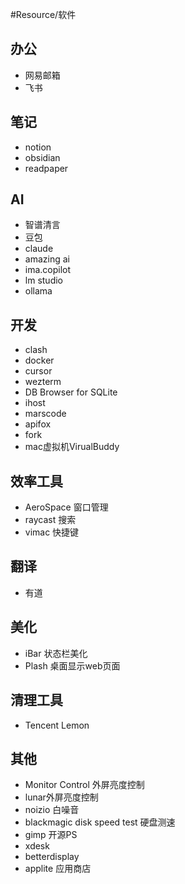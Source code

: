 #Resource/软件 

## 办公

- 网易邮箱
- 飞书

## 笔记

- notion
- obsidian
-  readpaper
## AI

- 智谱清言
- 豆包
- claude
- amazing ai
- ima.copilot
- lm studio
- ollama

## 开发

- clash
- docker
- cursor
- wezterm
- DB Browser for SQLite
- ihost
- marscode
- apifox
- fork
- mac虚拟机VirualBuddy

## 效率工具

- AeroSpace 窗口管理
- raycast 搜索
- vimac 快捷键

## 翻译

- 有道

## 美化

- iBar 状态栏美化
- Plash 桌面显示web页面

## 清理工具

- Tencent Lemon

## 其他

- Monitor Control 外屏亮度控制
- lunar外屏亮度控制
- noizio 白噪音
- blackmagic disk speed test 硬盘测速
- gimp 开源PS
- xdesk 
- betterdisplay
- applite 应用商店